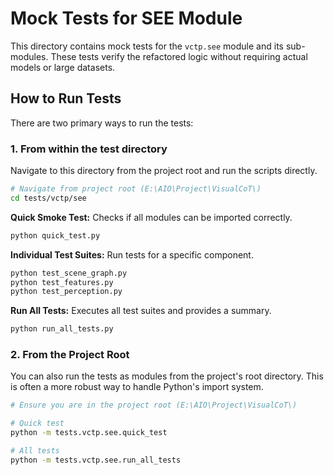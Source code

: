 # Mock Tests for SEE Module

This directory contains mock tests for the `vctp.see` module and its sub-modules. These tests verify the refactored logic without requiring actual models or large datasets.

## How to Run Tests

There are two primary ways to run the tests:

### 1. From within the test directory

Navigate to this directory from the project root and run the scripts directly.

```bash
# Navigate from project root (E:\AIO\Project\VisualCoT\)
cd tests/vctp/see
```

**Quick Smoke Test:**
Checks if all modules can be imported correctly.
```bash
python quick_test.py
```

**Individual Test Suites:**
Run tests for a specific component.
```bash
python test_scene_graph.py
python test_features.py
python test_perception.py
```

**Run All Tests:**
Executes all test suites and provides a summary.
```bash
python run_all_tests.py
```

### 2. From the Project Root

You can also run the tests as modules from the project's root directory. This is often a more robust way to handle Python's import system.

```bash
# Ensure you are in the project root (E:\AIO\Project\VisualCoT\)

# Quick test
python -m tests.vctp.see.quick_test

# All tests
python -m tests.vctp.see.run_all_tests
```

